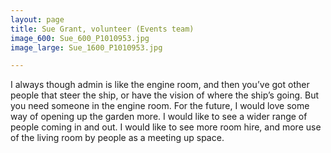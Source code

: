 ```yaml
---
layout: page
title: Sue Grant, volunteer (Events team)
image_600: Sue_600_P1010953.jpg
image_large: Sue_1600_P1010953.jpg

---
```

I always though admin is like the engine room, and then you’ve got other people that steer the ship, or have the vision of where the ship’s going. But you need someone in the engine room. For the future, I would love some way of opening up the garden more. I would like to see a wider range of people coming in and out. I would like to see more room hire, and more use of the living room by people as a meeting up space.
